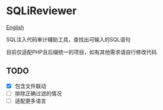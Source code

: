 # SQLiReviewer

[English](README_en.md)

SQL注入代码审计辅助工具，查找出可输入的SQL语句

目前仅适配PHP且后缀统一的项目，如有其他需求请自行修改代码

## TODO

- [x] 包含文件联动
- [ ] 排除正确过滤的情况
- [ ] 适配更多语言
